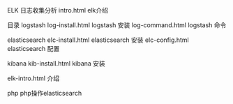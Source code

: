 ELK 日志收集分析
intro.html elk介绍

目录
logstash 
log-install.html  logstash 安装
log-command.html  logstash 命令

elasticsearch
elc-install.html  elasticsearch 安装
elc-config.html   elasticsearch 配置

kibana
kib-install.html  kibana 安装

elk-intro.html    介绍

php php操作elasticsearch